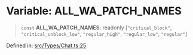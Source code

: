 # Variable: ALL\_WA\_PATCH\_NAMES

> `const` **ALL\_WA\_PATCH\_NAMES**: readonly \[`"critical_block"`, `"critical_unblock_low"`, `"regular_high"`, `"regular_low"`, `"regular"`\]

Defined in: [src/Types/Chat.ts:25](https://github.com/Fokusdotid/bail/blob/043003e0dc220c8f52aef36f90c7026f3a192427/src/Types/Chat.ts#L25)
